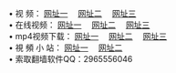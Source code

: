&#8226; 视 频：
<a href="http://776.chatnook.com/tv/" target="_blank">网址一</a>
　<a href="http://qr.net/tv33" target="_blank">网址二</a>
　<a href="http://728.epac.to/" target="_blank">网址三</a><br />
&#8226; 在线视频：
<a href="http://is.gd/tv333" target="_blank">网址一</a>
　<a href="http://77.ez.lv/tv/" target="_blank">网址二</a>
　<a href="http://728.epac.to/tv/" target="_blank">网址三</a><br />
&#8226; mp4视频下载：
<a href="http://776.chatnook.com/mp4/" target="_blank">网址一</a>
　<a href="http://77.ez.lv/mp4/" target="_blank">网址二</a>
　<a href="http://728.epac.to/mp4/" target="_blank">网址三</a><br />
&#8226; 視 頻 小 站：
<a href="http://728.epac.to" target="_blank">网址一</a>
　<a href="http://qr.net/tv22" target="_blank">网址二</a>
<br />
&#8226; 索取翻墙软件QQ：2965556046<br />
